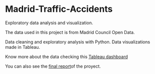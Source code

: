 # Madrid-Traffic-Accidents

Exploratory data analysis and visualization.

The data used in this project is from Madrid Council Open Data. 

Data cleaning and exploratory analysis with Python. Data visualizations made in Tableau. 

Know more about the data checking this [Tableau dashboard](https://public.tableau.com/app/profile/elena.salgueiro/viz/EDAaccidentes/Dashboard1)

You can also see the [final report](https://github.com/elesalgueiro/Madrid-Traffic-Accidents/blob/main/Final_Report.pdf)of the proyect.


